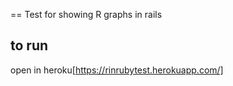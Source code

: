 == Test for showing R graphs in rails

## to run

open in heroku[https://rinrubytest.herokuapp.com/]
